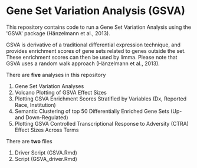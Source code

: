 # Gene Set Variation Analysis (GSVA)

This repository contains code to run a Gene Set Variation Analysis using the 'GSVA' package (Hänzelmann et al., 2013). 

GSVA is derivative of a traditional differential expression technique, and provides enrichment scores of gene sets related to genes outside the set. These enrichment scores can then be used by limma. Please note that GSVA  uses a random walk approach (Hänzelmann et al., 2013). 

There are **five** analyses in this repository
 1) Gene Set Variation Analyses
 2) Volcano Plotting of GSVA Effect Sizes 
 3) Plotting GSVA Enrichment Scores Stratified by Variables (Dx, Reported Race, Institution)
 4) Semantic Clustering of top 50 Differentially Enriched Gene Sets (Up- and Down-Regulated)
 5) Plotting GSVA Controlled Transcriptional Response to Adversity (CTRA) Effect Sizes Across Terms

There are **two** files 
1) Driver Script (GSVA.Rmd)
2) Script (GSVA_driver.Rmd)
